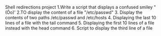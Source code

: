Shell redirections project
1.Write a script that displays a confused smiley "(Ôo)'
2.TO display the content of a file "/etc/passwd"
3. Display the contents of two paths /etc/passwd and /etc/hosts
4. Displaying the last 10 lines of a file with the tail command
5. Displaying the first 10 lines of a file instead with the head command
6. Script to display the third line of a file
